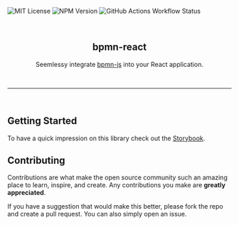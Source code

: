 <!-- PROJECT SHIELDS -->
![MIT License][license-shield]
![NPM Version][version-shield]
![GitHub Actions Workflow Status][docs-shield]

<!-- PROJECT -->
<br />
<div align="center">
<h2 align="center">
bpmn-react
</h3>

<p align="center">
Seemlessy integrate <a href="https://github.com/bpmn-io/bpmn-js">bpmn-js</a> into your React application.
</p>
</div>

<br>
<hr>
<br>

## Getting Started

To have a quick impression on this library check out the [Storybook](https://bpmn-react.projects.skrock.dev).

## Contributing

Contributions are what make the open source community such an amazing place to learn, inspire, and create. Any contributions you make are **greatly appreciated**.

If you have a suggestion that would make this better, please fork the repo and create a pull request. You can also simply open an issue.

<!-- MARKDOWN LINKS & IMAGES -->
<!-- https://www.markdownguide.org/basic-syntax/#reference-style-links -->
[license-shield]: https://img.shields.io/github/license/alexanderskrock/bpmn-react.svg?style=for-the-badge
[version-shield]: https://img.shields.io/npm/v/bpmn-react?style=for-the-badge
[docs-shield]: https://img.shields.io/website?url=https%3A%2F%2Fbpmn-react.projects.skrock.dev%2F&style=for-the-badge&label=Docs

